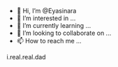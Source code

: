 - 👋 Hi, I’m @Eyasinara
- 👀 I’m interested in ...
- 🌱 I’m currently learning ...
- 💞️ I’m looking to collaborate on ...
- 📫 How to reach me ...

<!---
Eyasinara/Eyasinara is a ✨ special ✨ repository because its `README.md` (this file) appears on your GitHub profile.
You can click the Preview link to take a look at your changes.
--->
i.real.real.dad
